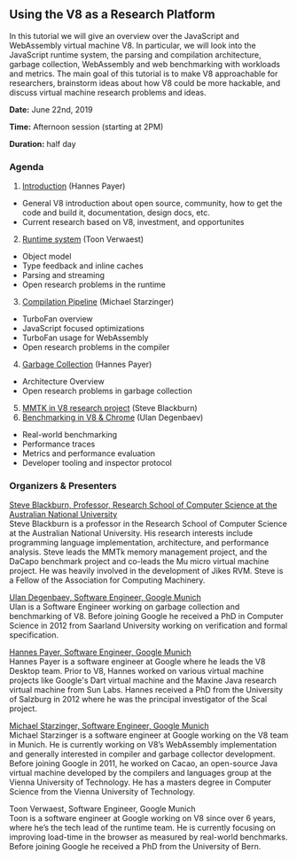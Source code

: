 ## Using the V8 as a Research Platform

In this tutorial we will give an overview over the JavaScript and WebAssembly virtual machine V8. In particular, we will look into the JavaScript runtime system, the parsing and compilation architecture, garbage collection, WebAssembly and web benchmarking with workloads and metrics. The main goal of this tutorial is to make V8 approachable for researchers, brainstorm ideas about how V8 could be more hackable, and discuss virtual machine research problems and ideas.

**Date:** June 22nd, 2019

**Time:** Afternoon session (starting at 2PM)

**Duration:** half day

### Agenda

1. [Introduction](https://hannespayer.github.io/v8-tutorial-pldi2019/v8-intro.pdf) (Hannes Payer)
  * General V8 introduction about open source, community, how to get the code and build it, documentation, design docs, etc.
  * Current research based on V8, investment, and opportunites
2. [Runtime system](https://hannespayer.github.io/v8-tutorial-pldi2019/v8-runtime.pdf) (Toon Verwaest)
  * Object model
  * Type feedback and inline caches
  * Parsing and streaming
  * Open research problems in the runtime
3. [Compilation Pipeline](https://hannespayer.github.io/v8-tutorial-pldi2019/v8-compiler.pdf) (Michael Starzinger)
  * TurboFan overview
  * JavaScript focused optimizations
  * TurboFan usage for WebAssembly 
  * Open research problems in the compiler
4. [Garbage Collection](https://hannespayer.github.io/v8-tutorial-pldi2019/v8-gc.pdf) (Hannes Payer)
  * Architecture Overview
  * Open research problems in garbage collection
5. [MMTK in V8 research project](https://hannespayer.github.io/v8-tutorial-pldi2019/v8-mmtk.pdf) (Steve Blackburn)
6. [Benchmarking in V8 & Chrome](https://hannespayer.github.io/v8-tutorial-pldi2019/v8-benchmarks.pdf) (Ulan Degenbaev)
  * Real-world benchmarking
  * Performance traces
  * Metrics and performance evaluation
  * Developer tooling and inspector protocol
  

### Organizers & Presenters

[Steve Blackburn, Professor, Research School of Computer Science at the Australian National University](http://users.cecs.anu.edu.au/~steveb/)<br>
Steve Blackburn is a professor in the Research School of Computer Science at the Australian National University.  His research interests include programming language implementation, architecture, and performance analysis.  Steve leads the MMTk memory management project, and the DaCapo benchmark project and co-leads the Mu micro virtual machine project.  He was heavily involved in the development of Jikes RVM.  Steve is a Fellow of the Association for Computing Machinery.

[Ulan Degenbaev, Software Engineer, Google Munich](https://ai.google/research/people/UlanDegenbaev)<br>
Ulan is a Software Engineer working on garbage collection and benchmarking of V8. Before joining Google he received a PhD in Computer Science in 2012 from Saarland University working on verification and formal specification.

[Hannes Payer, Software Engineer, Google Munich](https://ai.google/research/people/HannesPayer)<br>
Hannes Payer is a software engineer at Google where he leads the V8 Desktop team. Prior to V8, Hannes worked on various virtual machine projects like Google's Dart virtual machine and the Maxine Java research virtual machine from Sun Labs. Hannes received a PhD from the University of Salzburg in 2012 where he was the principal investigator of the Scal project.


[Michael Starzinger, Software Engineer, Google Munich](https://ai.google/research/people/MichaelStarzinger)<br>
Michael Starzinger is a software engineer at Google working on the V8 team in Munich. He is currently working on V8’s WebAssembly implementation and generally interested in compiler and garbage collector development. Before joining Google in 2011, he worked on Cacao, an open-source Java virtual machine developed by the compilers and languages group at the Vienna University of Technology. He has a masters degree in Computer Science from the Vienna University of Technology.

Toon Verwaest, Software Engineer, Google Munich<br>
Toon is a software engineer at Google working on V8 since over 6 years, where he’s the tech lead of the runtime team. He is currently focusing on improving load-time in the browser as measured by real-world benchmarks. Before joining Google he received a PhD from the University of Bern.
